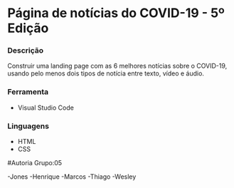# Página de notícias do COVID-19 - 5º Edição

### Descrição

Construir uma landing page com as 6 melhores notícias sobre o COVID-19, usando pelo menos dois tipos de notícia entre texto, vídeo e áudio.

### Ferramenta
- Visual Studio Code

### Linguagens
- HTML</br>
- CSS</br>

#Autoria
Grupo:05

-Jones
-Henrique
-Marcos
-Thiago
-Wesley